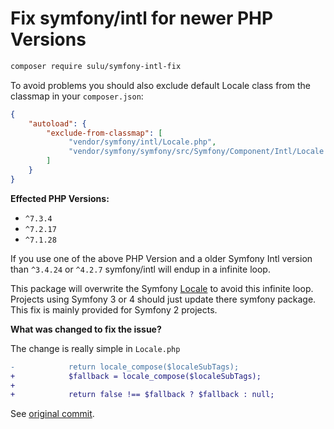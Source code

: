 # Fix symfony/intl for newer PHP Versions

```bash
composer require sulu/symfony-intl-fix
```

To avoid problems you should also exclude default Locale class from the classmap in your `composer.json`:

```json
{
    "autoload": {
        "exclude-from-classmap": [
             "vendor/symfony/intl/Locale.php",
             "vendor/symfony/symfony/src/Symfony/Component/Intl/Locale.php"
        ]
    }
}
```

**Effected PHP Versions:**

 - `^7.3.4`
 - `^7.2.17`
 - `^7.1.28`

If you use one of the above PHP Version and a older Symfony Intl version than `^3.4.24` or `^4.2.7`
symfony/intl will endup in a infinite loop.

This package will overwrite the Symfony [Locale](https://github.com/symfony/symfony/blob/master/src/Symfony/Component/Intl/Locale.php)
to avoid this infinite loop. Projects using Symfony 3 or 4 should just update there symfony package.
This fix is mainly provided for Symfony 2 projects.

**What was changed to fix the issue?**

The change is really simple in `Locale.php` 

```diff
-            return locale_compose($localeSubTags);
+            $fallback = locale_compose($localeSubTags);
+
+            return false !== $fallback ? $fallback : null;
```

See [original commit](https://github.com/symfony/intl/commit/d2ac83703951bc3206e9ea3f6114b355de14e3ce#diff-272fb631cccddf1d11988bec3fb7aa15).


